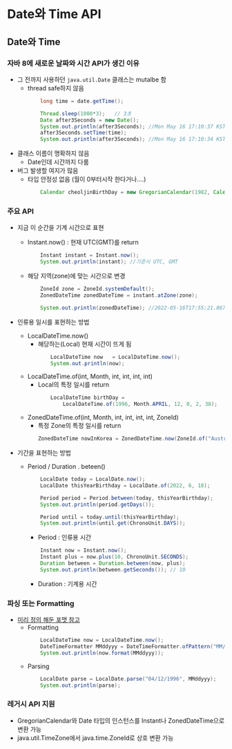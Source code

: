 # Date와 Time API
## Date와 Time
### 자바 8에 새로운 날짜와 시간 API가 생긴 이유
- 그 전까지 사용하던 `java.util.Date` 클래스는 mutalbe 함
    - thread safe하지 않음
        ``` java
            long time = date.getTime();
        
            Thread.sleep(1000*3);   // 3초 
            Date after3Seconds = new Date();
            System.out.println(after3Seconds); //Mon May 16 17:10:37 KST 2022
            after3Seconds.setTime(time);
            System.out.println(after3Seconds); //Mon May 16 17:10:34 KST 2022
        ```
- 클래스 이름이 명확하지 않음
    - Date인데 시간까지 다룸
- 버그 발생할 여지가 많음
    - 타입 안정성 없음 (월이 0부터시작 한다거나....)
        ```java
            Calendar cheoljinBirthDay = new GregorianCalendar(1982, Calendar.APRIL, 15); // 0부터 1월 따라서, 월을 영어로 써주는게 정확
        ```

### 주요 API
- 지금 이 순간을 기계 시간으로 표현
    - Instant.now() : 현재 UTC(GMT)를 return
        ```java
            Instant instant = Instant.now();
            System.out.println(instant); //기준시 UTC, GMT
        ```
    - 해당 지역(zone)에 맞는 시간으로 변경
        ```java
            ZoneId zone = ZoneId.systemDefault();
            ZonedDateTime zonedDateTime = instant.atZone(zone);

            System.out.println(zonedDateTime); //2022-05-16T17:55:21.867598600+09:00[Asia/Seoul]
        ```

- 인류용 일시를 표현하는 방법
    - LocalDateTime.now()
        - 해당하는(Local) 현재 시간이 뜨게 됨
            ``` java
                LocalDateTime now   = LocalDateTime.now();
                System.out.println(now);
            ```
    - LocalDateTime.of(int, Month, int, int, int, int)
        - Local의 특정 일시를 return
            ``` java
                LocalDateTime birthDay =
                    LocalDateTime.of(1996, Month.APRIL, 12, 0, 2, 38);
            ```
    - ZonedDateTime.of(int, Month, int, int, int, int, ZoneId)
        - 특정 Zone의 특정 일시를 return
            ```java
            ZonedDateTime nowInKorea = ZonedDateTime.now(ZoneId.of("Australia/Sydney"));
            ```
- 기간을 표현하는 방법
    - Period / Duration . beteen()
        ```java
            LocalDate today = LocalDate.now();
            LocalDate thisYearBirthday = LocalDate.of(2022, 6, 18);

            Period period = Period.between(today, thisYearBirthday);
            System.out.println(period.getDays());

            Period until = today.until(thisYearBirthday);
            System.out.println(until.get(ChronoUnit.DAYS));
        ```
        - Period : 인류용 시간
        ```java
            Instant now = Instant.now();
            Instant plus = now.plus(10, ChronoUnit.SECONDS);
            Duration between = Duration.between(now, plus);
            System.out.println(between.getSeconds()); // 10
        ```
        - Duration : 기계용 시간

### 파싱 또는 Formatting
- [미리 정의 해둔 포맷 참고](https://docs.oracle.com/javase/8/docs/api/java/time/format/DateTimeFormatter.html#predefined)
    - Formatting
        ```java
            LocalDateTime now = LocalDateTime.now();
            DateTimeFormatter MMddyyy = DateTimeFormatter.ofPattern("MM/dd/yyyy");
            System.out.println(now.format(MMddyyy));
        ```
    - Parsing
        ```java
            LocalDate parse = LocalDate.parse("04/12/1996", MMddyyy);
            System.out.println(parse);
        ```

### 레거시 API 지원
- GregorianCalendar와 Date 타입의 인스턴스를 Instant나 ZonedDateTime으로 변환 가능
- java.util.TimeZone에서 java.time.ZoneId로 상호 변환 가능
